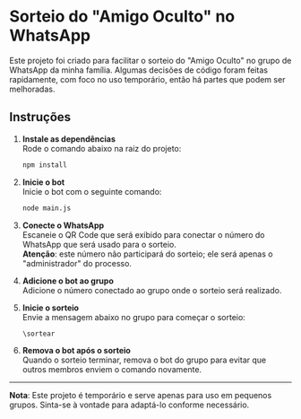 # Sorteio do "Amigo Oculto" no WhatsApp

Este projeto foi criado para facilitar o sorteio do "Amigo Oculto" no grupo de WhatsApp da minha família. Algumas decisões de código foram feitas rapidamente, com foco no uso temporário, então há partes que podem ser melhoradas.

## Instruções

1. **Instale as dependências**  
   Rode o comando abaixo na raiz do projeto:  
   ```bash
   npm install
   ```

2. **Inicie o bot**  
   Inicie o bot com o seguinte comando:  
   ```bash
   node main.js
   ```

3. **Conecte o WhatsApp**  
   Escaneie o QR Code que será exibido para conectar o número do WhatsApp que será usado para o sorteio.  
   **Atenção**: este número não participará do sorteio; ele será apenas o "administrador" do processo.

4. **Adicione o bot ao grupo**  
   Adicione o número conectado ao grupo onde o sorteio será realizado.

5. **Inicie o sorteio**  
   Envie a mensagem abaixo no grupo para começar o sorteio:  
   ```
   \sortear
   ```

6. **Remova o bot após o sorteio**  
   Quando o sorteio terminar, remova o bot do grupo para evitar que outros membros enviem o comando novamente.

---

**Nota**: Este projeto é temporário e serve apenas para uso em pequenos grupos. Sinta-se à vontade para adaptá-lo conforme necessário.
